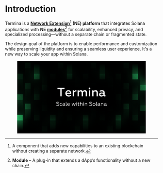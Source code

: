 # Introduction

Termina is a [**Network Extension**](#user-content-fn-1)[^1] **(NE) platform** that integrates Solana applications with **NE** [**modules**](#user-content-fn-2)[^2] for scalability, enhanced privacy, and specialized processing—without a separate chain or fragmented state.

The design goal of the platform is to enable performance and customization while preserving liquidity and ensuring a seamless user experience. It's a new way to scale your app within Solana.

<figure><img src=".gitbook/assets/Termina Banners.png" alt=""><figcaption></figcaption></figure>

[^1]: A component that adds new capabilities to an existing blockchain without creating a separate network.

[^2]: **Module** – A plug-in that extends a dApp’s functionality without a new chain.
